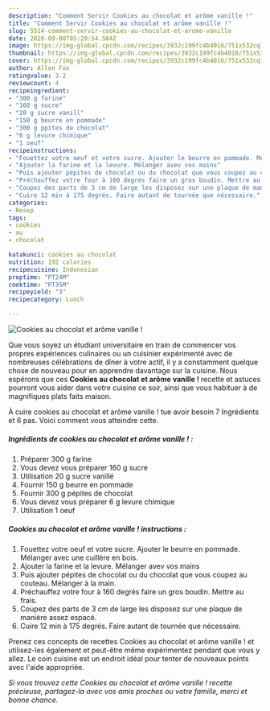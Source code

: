 ```yaml
---
description: "Comment Servir Cookies au chocolat et arôme vanille !"
title: "Comment Servir Cookies au chocolat et arôme vanille !"
slug: 5514-comment-servir-cookies-au-chocolat-et-arome-vanille
date: 2020-09-08T05:29:54.584Z
image: https://img-global.cpcdn.com/recipes/3932c199fc4b4016/751x532cq70/cookies-au-chocolat-et-arome-vanille-photo-principale-de-la-recette.jpg
thumbnail: https://img-global.cpcdn.com/recipes/3932c199fc4b4016/751x532cq70/cookies-au-chocolat-et-arome-vanille-photo-principale-de-la-recette.jpg
cover: https://img-global.cpcdn.com/recipes/3932c199fc4b4016/751x532cq70/cookies-au-chocolat-et-arome-vanille-photo-principale-de-la-recette.jpg
author: Allen Fox
ratingvalue: 3.2
reviewcount: 4
recipeingredient:
- "300 g farine"
- "160 g sucre"
- "20 g sucre vanill"
- "150 g beurre en pommade"
- "300 g ppites de chocolat"
- "6 g levure chimique"
- "1 oeuf"
recipeinstructions:
- "Fouettez votre oeuf et votre sucre. Ajouter le beurre en pommade. Mélanger avec une cuillère en bois."
- "Ajouter la farine et la levure. Mélanger avev vos mains"
- "Puis ajouter pépites de chocolat ou du chocolat que vous coupez au couteau. Mélanger à la main."
- "Préchauffez votre four à 160 degrés faire un gros boudin. Mettre au frais."
- "Coupez des parts de 3 cm de large les disposez sur une plaque de manière assez espacé."
- "Cuire 12 min à 175 degrés. Faire autant de tournée que nécessaire."
categories:
- Resep
tags:
- cookies
- au
- chocolat

katakunci: cookies au chocolat 
nutrition: 192 calories
recipecuisine: Indonesian
preptime: "PT24M"
cooktime: "PT35M"
recipeyield: "3"
recipecategory: Lunch

---
```



![Cookies au chocolat et arôme vanille !](https://img-global.cpcdn.com/recipes/3932c199fc4b4016/751x532cq70/cookies-au-chocolat-et-arome-vanille-photo-principale-de-la-recette.jpg)

Que vous soyez un étudiant universitaire en train de commencer vos propres expériences culinaires ou un cuisinier expérimenté avec de nombreuses célébrations de dîner à votre actif, il y a constamment quelque chose de nouveau pour en apprendre davantage sur la cuisine. Nous espérons que ces <strong> Cookies au chocolat et arôme vanille ! </strong> recette et astuces pourront vous aider dans votre cuisine ce soir, ainsi que vous habituer à de magnifiques plats faits maison.

<!--inarticleads1-->

À cuire cookies au chocolat et arôme vanille ! tue avoir besoin 7 Ingrédients et 6 pas. Voici comment vous atteindre cette.

##### Ingrédients de cookies au chocolat et arôme vanille ! :

1. Préparer 300 g farine
1. Vous devez vous préparer 160 g sucre
1. Utilisation 20 g sucre vanillé
1. Fournir 150 g beurre en pommade
1. Fournir 300 g pépites de chocolat
1. Vous devez vous préparer 6 g levure chimique
1. Utilisation 1 oeuf




<!--inarticleads2-->

##### Cookies au chocolat et arôme vanille ! instructions :

1. Fouettez votre oeuf et votre sucre. Ajouter le beurre en pommade. Mélanger avec une cuillère en bois.
1. Ajouter la farine et la levure. Mélanger avev vos mains
1. Puis ajouter pépites de chocolat ou du chocolat que vous coupez au couteau. Mélanger à la main.
1. Préchauffez votre four à 160 degrés faire un gros boudin. Mettre au frais.
1. Coupez des parts de 3 cm de large les disposez sur une plaque de manière assez espacé.
1. Cuire 12 min à 175 degrés. Faire autant de tournée que nécessaire.




<!--inarticleads1-->

<p>
Prenez ces concepts de recettes Cookies au chocolat et arôme vanille ! et utilisez-les également et peut-être même expérimentez pendant que vous y allez. Le coin cuisine est un endroit idéal pour tenter de nouveaux points avec l'aide appropriée.
</p>

<p>
<i>Si vous trouvez cette Cookies au chocolat et arôme vanille ! recette précieuse, partagez-la avec vos amis proches ou votre famille, merci et bonne chance.</i>
</p>
